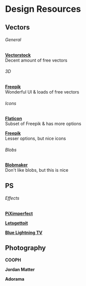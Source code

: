 # Design Resources

## Vectors

###### General
[**Vectorstock**](www.vectorstock.com)   
Decent amount of free vectors
  
###### 3D
[**Freepik**](www.freepik.com)   
Wonderful UI & loads of free vectors
  
###### Icons   
[**Flaticon**](www.flaticon.com)  
Subset of Freepik & has more options   

[**Freepik**](www.freepik.com)   
Lesser options, but nice icons
  
###### Blobs
[**Blobmaker**](www.blobmaker.app)  
Don't like blobs, but this is nice

## PS

###### Effects 
[**PiXimperfect**](https://www.youtube.com/channel/UCMrvLMUITAImCHMOhX88PYQ)

[**Letsgettoit**](https://www.youtube.com/user/LetsGetToitNow/videos)

[**Blue Lightning TV**](https://www.youtube.com/user/bluelightningtv)


## Photography
**COOPH**

**Jordan Matter**

**Adorama**
  
